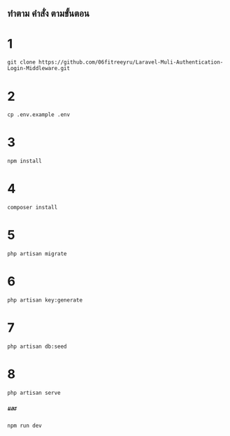 ## ทำตาม คำสั่ง ตามขั้นตอน

# 1
`git clone https://github.com/06fitreeyru/Laravel-Muli-Authentication-Login-Middleware.git`
# 2
`cp .env.example .env`
# 3
`npm install`
# 4
`composer install`
# 5
`php artisan migrate`
# 6 
`php artisan key:generate`
# 7
`php artisan db:seed`
# 8 
`php artisan serve` <h5>และ</h5> `npm run dev`

